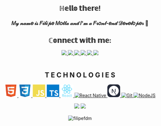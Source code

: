 <h2 align="center">ℍ𝕖𝕝𝕝𝕠 𝕥𝕙𝕖𝕣𝕖!</h1>
<h3 align="center">𝑀𝓎 𝓃𝒶𝓂𝑒 𝒾𝓈 𝐹𝒾𝓁𝒾𝓅𝑒 𝑀𝑜𝓉𝓉𝒶 𝒶𝓃𝒹 𝐼'𝓂 𝒶 𝐹𝓇𝑜𝓃𝓉-𝑒𝓃𝒹 𝒟𝑒𝓋𝑒𝓁𝑜𝓅𝑒𝓇 💜</h3>

<h2 align="center">ℂ𝕠𝕟𝕟𝕖𝕔𝕥 𝕨𝕚𝕥𝕙 𝕞𝕖:</h3>
<div align="center"> 
  <a href="https://www.youtube.com/channel/UCUwK3oD1X7pBmsYrqPNVtKA" target="_blank">
    <img src="https://img.shields.io/badge/YouTube-FF0000?style=for-the-badge&logo=youtube&logoColor=white" target="_blank">
  </a>
  <a href="https://instagram.com/_filipemotta_" target="_blank">
    <img src="https://img.shields.io/badge/-Instagram-%23E4405F?style=for-the-badge&logo=instagram&logoColor=white" target="_blank">
  </a>
 	<a href="https://www.twitch.tv/filipefdm" target="_blank">
    <img src="https://img.shields.io/badge/Twitch-9146FF?style=for-the-badge&logo=twitch&logoColor=white" target="_blank">
  </a>
 <a href="https://discord.gg/BGMzpBbF" target="_blank">
   <img src="https://img.shields.io/badge/Discord-7289DA?style=for-the-badge&logo=discord&logoColor=white" target="_blank">
  </a> 
  <a href = "mailto:femotta96@gmail.com">
    <img src="https://img.shields.io/badge/-Gmail-%23333?style=for-the-badge&logo=gmail&logoColor=white" target="_blank">
  </a>
  <a href="https://www.linkedin.com/in/filipefmotta/" target="_blank">
    <img src="https://img.shields.io/badge/-LinkedIn-%230077B5?style=for-the-badge&logo=linkedin&logoColor=white" target="_blank">
  </a> 
</div>

<br>

<h2 align="center">T E C H N O L O G I E S</h2>
<div style="display: inline_block" align="center">
  <a href="https://www.w3.org/html/" target="_blank"> 
    <img alt="HTML" height="40" width="40" src="https://raw.githubusercontent.com/devicons/devicon/master/icons/html5/html5-original.svg">
  </a>
  <a href="https://www.w3schools.com/css/" target="_blank">
    <img alt="CSS" height="40" width="40" src="https://raw.githubusercontent.com/devicons/devicon/master/icons/css3/css3-original.svg">
  </a>
  <a href="https://developer.mozilla.org/en-US/docs/Web/JavaScript" target="_blank">
    <img alt="JavaScript" height="40" width="40" src="https://raw.githubusercontent.com/devicons/devicon/master/icons/javascript/javascript-plain.svg">
  </a>
  <a href="https://www.typescriptlang.org" target="_blank">
    <img alt="TypeScript" height="40" width="40" src="https://raw.githubusercontent.com/devicons/devicon/master/icons/typescript/typescript-plain.svg">
  </a>
  <a href="https://reactjs.org/" target="_blank">
    <img alt="React" height="40" width="40" src="https://raw.githubusercontent.com/devicons/devicon/master/icons/react/react-original-wordmark.svg">
  </a>
  <a href="https://reactnative.dev/" target="_blank">
    <img alt="React Native" width="40" height="40" src="https://reactnative.dev/img/header_logo.svg" />
  </a>
  <a href="https://nextjs.org/" target="_blank">
    <img alt="NextJS" width="40" height="40" src="https://raw.githubusercontent.com/tandpfun/skill-icons/main/icons/NextJS-Dark.svg" />
  </a> 
  <a href="https://git-scm.com/" target="_blank">
    <img alt="Git" width="40" height="40" src="https://www.vectorlogo.zone/logos/git-scm/git-scm-icon.svg" />
  </a>
  <a href="https://nodejs.org" target="_blank">
    <img alt="NodeJS" width="40" height="40" src="https://cdn.jsdelivr.net/gh/devicons/devicon/icons/nodejs/nodejs-original.svg" />
  </a> 
</div>

<br />

<div align="center"> 
  <img height="180em" src="https://github-readme-stats.vercel.app/api?username=filipefdm&show_icons=true&count_private=true&theme=radical" />
  <img height="180em" src="https://github-readme-stats.vercel.app/api/top-langs/?username=filipefdm&layout=compact&langs_count=7&theme=dracula" />
</div>

<br />
<div align="center">
  <img align="center" src="https://komarev.com/ghpvc/?username=filipefdm&label=Profile%20views&color=0e75b6&style=flat" alt="filipefdm" />
</div>


<!--
**diegoshakan/diegoshakan** is a ✨ _special_ ✨ repository because its `README.md` (this file) appears on your GitHub profile.

Here are some ideas to get you started:

- 🔭 I’m currently working on ...
- 🌱 I’m currently learning ...
- 👯 I’m looking to collaborate on ...
- 🤔 I’m looking for help with ...
- 💬 Ask me about ...
- 📫 How to reach me: ...
- 😄 Pronouns: ...
- ⚡ Fun fact: ...
-->


<!--
**filipefdm/filipefdm** is a ✨ _special_ ✨ repository because its `README.md` (this file) appears on your GitHub profile.

Here are some ideas to get you started:

- 🔭 I’m currently working on ...
- 🌱 I’m currently learning ...
- 👯 I’m looking to collaborate on ...
- 🤔 I’m looking for help with ...
- 💬 Ask me about ...
- 📫 How to reach me: ...
- 😄 Pronouns: ...
- ⚡ Fun fact: ...
-->
